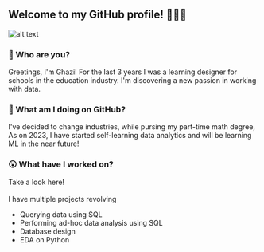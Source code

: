 ## Welcome to my GitHub profile! 🙋🏽‍♂️
![alt text](https://github.com/ghazi-hishamuddin/ghazi-hishamuddin/assets/142828521/fdc54748-068a-47a7-92d1-afae9ea455ba)
</br>
### 👋 Who are you? </br>
Greetings, I'm Ghazi! For the last 3 years I was a learning designer for schools in the education industry. I'm discovering a new passion in working with data.
</br>
### 🤔 What am I doing on GitHub? </br>
I've decided to change industries, while pursing my part-time math degree,  As on 2023, I have started self-learning data analytics and will be learning ML in the near future!
</br>
### 😮 What have I worked on? </br>
Take a look here! <!-- add link here -->
</br>
</br>
I have multiple projects revolving
+ Querying data using SQL
+ Performing ad-hoc data analysis using SQL
+ Database design
+ EDA on Python
</br>
